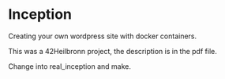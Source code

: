 # Inception
Creating your own wordpress site with docker containers.

This was a 42Heilbronn project, the description is in the pdf file.

Change into real_inception and make.
